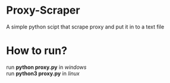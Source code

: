 # Proxy-Scraper
A simple python scipt that scrape proxy and put it in to a text file
# How to run?
run **python proxy.py** in *windows*    
run **python3 proxy.py** in *linux*    
